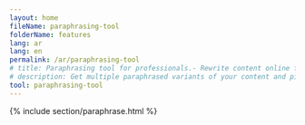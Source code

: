 ```yaml
---
layout: home
fileName: paraphrasing-tool
folderName: features
lang: ar
lang: en
permalink: /ar/paraphrasing-tool
# title: Paraphrasing tool for professionals.- Rewrite content online for free.
# description: Get multiple paraphrased variants of your content and pick the best variant for your use case. Only tool which provides this feature. Try it out now !
tool: paraphrasing-tool
---
```

{% include section/paraphrase.html %}
